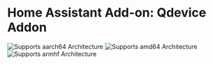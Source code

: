 # Home Assistant Add-on: Qdevice Addon

![Supports aarch64 Architecture][aarch64-shield]
![Supports amd64 Architecture][amd64-shield]
![Supports armhf Architecture][armhf-shield]

[aarch64-shield]: https://img.shields.io/badge/aarch64-yes-green.svg
[amd64-shield]: https://img.shields.io/badge/amd64-yes-green.svg
[armhf-shield]: https://img.shields.io/badge/armhf-yes-green.svg
